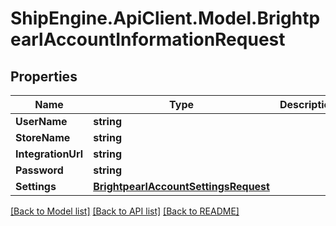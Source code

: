 # ShipEngine.ApiClient.Model.BrightpearlAccountInformationRequest
## Properties

Name | Type | Description | Notes
------------ | ------------- | ------------- | -------------
**UserName** | **string** |  | [optional] 
**StoreName** | **string** |  | [optional] 
**IntegrationUrl** | **string** |  | [optional] 
**Password** | **string** |  | [optional] 
**Settings** | [**BrightpearlAccountSettingsRequest**](BrightpearlAccountSettingsRequest.md) |  | [optional] 

[[Back to Model list]](../README.md#documentation-for-models) [[Back to API list]](../README.md#documentation-for-api-endpoints) [[Back to README]](../README.md)

